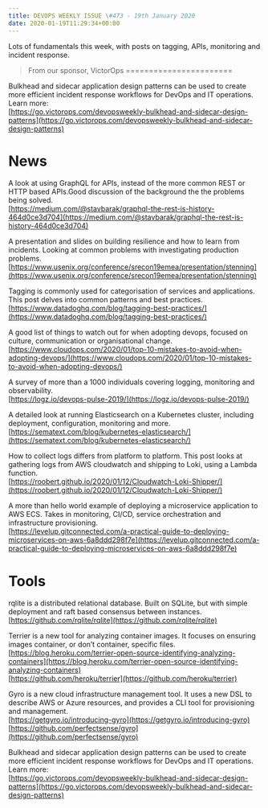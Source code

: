 ```yaml
---
title: DEVOPS WEEKLY ISSUE \#473 - 19th January 2020 
date: 2020-01-19T11:29:34+00:00
---
```


Lots of fundamentals this week, with posts on tagging, APIs, monitoring and incident response.


>From our sponsor, VictorOps
=======================

Bulkhead and sidecar application design patterns can be used to create more efficient incident response workflows for DevOps and IT operations. Learn more:
<br>[https://go.victorops.com/devopsweekly-bulkhead-and-sidecar-design-patterns](https://go.victorops.com/devopsweekly-bulkhead-and-sidecar-design-patterns)


News
====

A look at using GraphQL for APIs, instead of the more common REST or HTTP based APIs.Good discussion of the background the the problems being solved.
<br>[https://medium.com/@stavbarak/graphql-the-rest-is-history-464d0ce3d704](https://medium.com/@stavbarak/graphql-the-rest-is-history-464d0ce3d704)


A presentation and slides on building resilience and how to learn from incidents. Looking at common problems with investigating production problems.
<br>[https://www.usenix.org/conference/srecon19emea/presentation/stenning](https://www.usenix.org/conference/srecon19emea/presentation/stenning)


Tagging is commonly used for categorisation of services and applications. This post delves into common patterns and best practices.
<br>[https://www.datadoghq.com/blog/tagging-best-practices/](https://www.datadoghq.com/blog/tagging-best-practices/)


A good list of things to watch out for when adopting devops, focused on culture, communication or organisational change.
<br>[https://www.cloudops.com/2020/01/top-10-mistakes-to-avoid-when-adopting-devops/](https://www.cloudops.com/2020/01/top-10-mistakes-to-avoid-when-adopting-devops/)


A survey of more than a 1000 individuals covering logging, monitoring and observability.
<br>[https://logz.io/devops-pulse-2019/](https://logz.io/devops-pulse-2019/)


A detailed look at running Elasticsearch on a Kubernetes cluster, including deployment, configuration, monitoring and more.
<br>[https://sematext.com/blog/kubernetes-elasticsearch/](https://sematext.com/blog/kubernetes-elasticsearch/)


How to collect logs differs from platform to platform. This post looks at gathering logs from AWS cloudwatch and shipping to Loki, using a Lambda function.
<br>[https://roobert.github.io/2020/01/12/Cloudwatch-Loki-Shipper/](https://roobert.github.io/2020/01/12/Cloudwatch-Loki-Shipper/)


A more than hello world example of deploying a microservice application to AWS ECS. Takes in monitoring, CI/CD, service orchestration and infrastructure provisioning.
<br>[https://levelup.gitconnected.com/a-practical-guide-to-deploying-microservices-on-aws-6a8ddd298f7e](https://levelup.gitconnected.com/a-practical-guide-to-deploying-microservices-on-aws-6a8ddd298f7e)


Tools
=====

rqlite is a distributed relational database. Built on SQLite, but with simple deployment and raft based consensus between instances.
<br>[https://github.com/rqlite/rqlite](https://github.com/rqlite/rqlite)


Terrier is a new tool for analyzing container images. It focuses on ensuring images container, or don’t container, specific files.
<br>[https://blog.heroku.com/terrier-open-source-identifying-analyzing-containers](https://blog.heroku.com/terrier-open-source-identifying-analyzing-containers)
<br>[https://github.com/heroku/terrier](https://github.com/heroku/terrier)


Gyro is a new cloud infrastructure management tool. It uses a new DSL to describe AWS or Azure resources, and provides a CLI tool for provisioning and management.
<br>[https://getgyro.io/introducing-gyro](https://getgyro.io/introducing-gyro)
<br>[https://github.com/perfectsense/gyro](https://github.com/perfectsense/gyro)


Bulkhead and sidecar application design patterns can be used to create more efficient incident response workflows for DevOps and IT operations. Learn more:
<br>[https://go.victorops.com/devopsweekly-bulkhead-and-sidecar-design-patterns](https://go.victorops.com/devopsweekly-bulkhead-and-sidecar-design-patterns)



